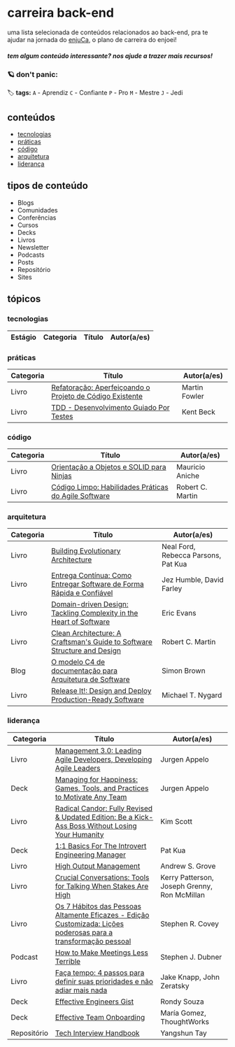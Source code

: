 # carreira back-end

uma lista selecionada de conteúdos relacionados ao back-end, pra te ajudar na jornada do [enjuCa](https://carreira.enjoei.com), o plano de carreira do enjoei!


##### _tem algum conteúdo interessante? nos ajude a trazer mais recursos!_


### :ringed_planet: don't panic:

:label: **tags:**
`A` - Aprendiz
`C` - Confiante
`P` - Pro
`M` - Mestre
`J` - Jedi

## conteúdos
- [tecnologias](https://github.com/enjoei/career/tree/master/back-end#tecnologias)
- [práticas](https://github.com/enjoei/career/tree/master/back-end#pr%C3%A1ticas)
- [código](https://github.com/enjoei/career/tree/master/back-end#c%C3%B3digo)
- [arquitetura](https://github.com/enjoei/career/tree/master/back-end#arquitetura)
- [liderança](https://github.com/enjoei/career/tree/master/back-end#lideran%C3%A7a)

## tipos de conteúdo
- Blogs
- Comunidades
- Conferências
- Cursos
- Decks
- Livros
- Newsletter
- Podcasts
- Posts
- Repositório
- Sites

## tópicos

### tecnologias
| Estágio | Categoria 	| Título    	| Autor(a/es) |
|-----------	|-----------	|-----------	|------------|

### práticas
| Categoria 	| Título    	| Autor(a/es) |
|-----------	|-----------	|-----------	|
| Livro | [Refatoração: Aperfeiçoando o Projeto de Código Existente](https://www.amazon.com.br/Refatora%C3%A7%C3%A3o-Aperfei%C3%A7oando-Projeto-C%C3%B3digo-Existente-ebook/dp/B019IZK89A)|  Martin Fowler
| Livro | [TDD - Desenvolvimento Guiado Por Testes](https://www.amazon.com.br/TDD-Desenvolvimento-Guiado-por-Testes/dp/857780724X)| Kent Beck

### código
| Categoria 	| Título    	| Autor(a/es) |
|-----------	|-----------	|-----------	|
| Livro | [Orientação a Objetos e SOLID para Ninjas](https://www.casadocodigo.com.br/products/livro-oo-solid)|  Mauricio Aniche
| Livro 	| [Código Limpo: Habilidades Práticas do Agile Software](https://www.amazon.com.br/C%C3%B3digo-limpo-Robert-C-Martin/dp/8576082675) | Robert C. Martin

### arquitetura
| Categoria 	| Título    	| Autor(a/es) |
|-----------	|-----------	|-----------	|
| Livro | [Building Evolutionary Architecture](https://www.amazon.com.br/Building-Evolutionary-Architectures-Support-Constant-ebook/dp/B075RR1XVG) | Neal Ford, Rebecca Parsons, Pat Kua
| Livro | [Entrega Contínua: Como Entregar Software de Forma Rápida e Confiável](https://www.amazon.com.br/Entrega-Cont%C3%ADnua-Entregar-Software-Confi%C3%A1vel-ebook/dp/B016LFWKG4/) | Jez Humble, David Farley
| Livro | [Domain-driven Design: Tackling Complexity in the Heart of Software](https://www.amazon.com.br/Domain-Driven-Design-Tackling-Complexity-Software-ebook/dp/B00794TAUG) | Eric Evans
| Livro 	| [Clean Architecture: A Craftsman's Guide to Software Structure and Design](https://www.amazon.com.br/Clean-Architecture-Craftsmans-Software-Structure-ebook/dp/B075LRM681/)	| Robert C. Martin
| Blog | [O modelo C4 de documentação para Arquitetura de Software](https://www.infoq.com/br/articles/C4-architecture-model/)| Simon Brown
| Livro | [Release It!: Design and Deploy Production-Ready Software](https://www.amazon.com.br/Release-Design-Production-Ready-Software-English-ebook/dp/B079YWMY2V)| Michael T. Nygard

### liderança
| Categoria 	| Título    	| Autor(a/es) |
|-----------	|-----------	|-----------	|
| Livro | [Management 3.0: Leading Agile Developers, Developing Agile Leaders](https://www.amazon.com.br/Management-3-0-Developers-Developing-Addison-Wesley-ebook/dp/B004ISL6JY) | Jurgen Appelo
| Deck 	| [Managing for Happiness: Games, Tools, and Practices to Motivate Any Team](https://www.amazon.com.br/Managing-Happiness-Practices-Motivate-English-ebook/dp/B01GQWKHXK)| Jurgen Appelo
| Livro | [Radical Candor: Fully Revised & Updated Edition: Be a Kick-Ass Boss Without Losing Your Humanity](https://www.amazon.com.br/Radical-Candor-Revised-Kick-Ass-Humanity-ebook/dp/B07P9LPXPT/ref=sr_1_1?__mk_pt_BR=%C3%85M%C3%85%C5%BD%C3%95%C3%91&keywords=radical+candor&qid=1587662873&s=digital-text&sr=1-1) | Kim Scott
| Deck | [1:1 Basics For The Introvert Engineering Manager](https://speakerdeck.com/orenellenbogen/1-1-basics-for-the-introvert-engineering-manager) | Pat Kua
| Livro | [High Output Management](https://www.amazon.com.br/Output-Management-English-Andrew-Grove-ebook/dp/B015VACHOK) | Andrew S. Grove
| Livro 	| [Crucial Conversations: Tools for Talking When Stakes Are High](https://www.amazon.com.br/Crucial-Conversations-Talking-Stakes-English-ebook/dp/B005K0AYH4) | Kerry Patterson, Joseph Grenny, Ron McMillan
| Livro | [Os 7 Hábitos das Pessoas Altamente Eficazes - Edição Customizada: Lições poderosas para a transformação pessoal](https://www.amazon.com.br/H%C3%A1bitos-das-Pessoas-Altamente-Eficazes/dp/8576840626) | Stephen R. Covey
| Podcast | [How to Make Meetings Less Terrible](https://freakonomics.com/podcast/meetings/)| Stephen J. Dubner
| Livro | [Faça tempo: 4 passos para definir suas prioridades e não adiar mais nada](https://www.amazon.com.br/Faça-tempo-passos-definir-prioridades-ebook/dp/B07PH1H1SC) | Jake Knapp, John Zeratsky
| Deck | [Effective Engineers Gist](https://gist.github.com/rondy/af1dee1d28c02e9a225ae55da2674a6f) | Rondy Souza
| Deck | [Effective Team Onboarding](https://www.slideshare.net/mscandella/effective-team-onboarding)| María Gomez, ThoughtWorks
| Repositório | [Tech Interview Handbook](https://github.com/yangshun/tech-interview-handbook)| Yangshun Tay
